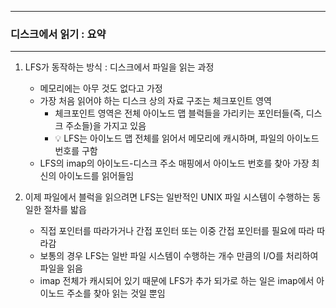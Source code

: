 -----
### 디스크에서 읽기 : 요약
-----
1. LFS가 동작하는 방식 : 디스크에서 파일을 읽는 과정
   - 메모리에는 아무 것도 없다고 가정
   - 가장 처음 읽어야 하는 디스크 상의 자료 구조는 체크포인트 영역
     + 체크포인트 영역은 전체 아이노드 맵 블럭들을 가리키는 포인터들(즉, 디스크 주소들)을 가지고 있음
     + 💡 LFS는 아이노드 맵 전체를 읽어서 메모리에 캐시하며, 파일의 아이노드 번호를 구함
   - LFS의 imap의 아이노드-디스크 주소 매핑에서 아이노드 번호를 찾아 가장 최신의 아이노드를 읽어들임

2. 이제 파일에서 블럭을 읽으려면 LFS는 일반적인 UNIX 파일 시스템이 수행하는 동일한 절차를 밟읍
   - 직접 포인터를 따라가거나 간접 포인터 또는 이중 간접 포인터를 필요에 따라 따라감
   - 보통의 경우 LFS는 일반 파일 시스템이 수행하는 개수 만큼의 I/O를 처리하여 파일을 읽음
   - imap 전체가 캐시되어 있기 때문에 LFS가 추가 되가로 하는 일은 imap에서 아이노드 주소를 찾아 읽는 것일 뿐임
